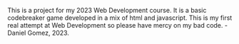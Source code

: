 This is a project for my 2023 Web Development course. 
It is a basic codebreaker game developed in a mix of html and javascript. 
This is my first real attempt at Web Development so please have mercy on my bad code.
-Daniel Gomez, 2023.
